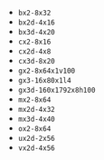 * `bx2-8x32`
* `bx2d-4x16`
* `bx3d-4x20`
* `cx2-8x16`
* `cx2d-4x8`
* `cx3d-8x20`
* `gx2-8x64x1v100`
* `gx3-16x80x1l4`
* `gx3d-160x1792x8h100`
* `mx2-8x64`
* `mx2d-4x32`
* `mx3d-4x40`
* `ox2-8x64`
* `ux2d-2x56`
* `vx2d-4x56`